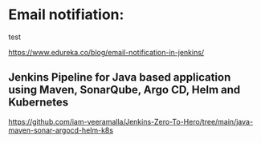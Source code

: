 # Email notifiation:
test

https://www.edureka.co/blog/email-notification-in-jenkins/


## Jenkins Pipeline for Java based application using Maven, SonarQube, Argo CD, Helm and Kubernetes
https://github.com/iam-veeramalla/Jenkins-Zero-To-Hero/tree/main/java-maven-sonar-argocd-helm-k8s


